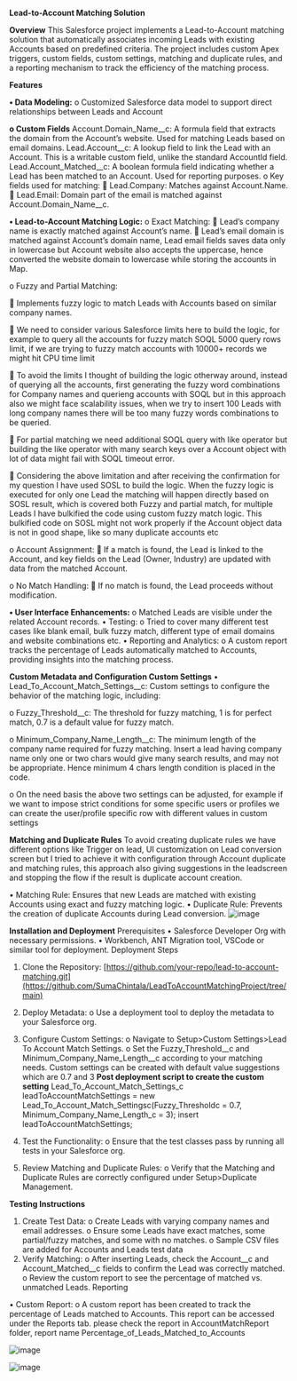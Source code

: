 **Lead-to-Account Matching Solution**

**Overview**
This Salesforce project implements a Lead-to-Account matching solution that automatically associates incoming Leads with existing Accounts based on predefined criteria. The project includes custom Apex triggers, custom fields, custom settings, matching and duplicate rules, and a reporting mechanism to track the efficiency of the matching process.

**Features**

**•	Data Modeling:**
o	Customized Salesforce data model to support direct relationships between Leads and Account

**o	Custom Fields**
Account.Domain_Name__c: A formula field that extracts the domain from the Account’s website. Used for matching Leads based on email domains.
Lead.Account__c: A lookup field to link the Lead with an Account. This is a writable custom field, unlike the standard AccountId field.
Lead.Account_Matched__c: A boolean formula field indicating whether a Lead has been matched to an Account. Used for reporting purposes.
o	Key fields used for matching:
	Lead.Company: Matches against Account.Name.
	Lead.Email: Domain part of the email is matched against Account.Domain_Name__c.


**•	Lead-to-Account Matching Logic:**
o	Exact Matching:
	Lead’s company name is exactly matched against Account’s name.
	Lead’s email domain is matched against Account’s domain name, Lead email fields saves data only in lowercase but Account website also accepts the uppercase, hence converted the website domain to lowercase while storing the accounts in Map.

o	Fuzzy and Partial Matching:

	Implements fuzzy logic to match Leads with Accounts based on similar company names.

	We need to consider various Salesforce limits here to build the logic, for example to query all the accounts for fuzzy match SOQL 5000 query rows limit, if we are trying to fuzzy match accounts with 10000+ records we might hit CPU time limit 

	To avoid the limits I thought of building the logic otherway around, instead of querying all the accounts, first generating the fuzzy word combinations for Company names and querieng accounts with SOQL but in this approach also we might face scalability issues, when we try to insert 100 Leads with long company names there will be too many fuzzy words combinations to be queried.

	For partial matching we need additional SOQL query with like operator but building the like operator with many search keys over a Account object with lot of data might fail with SOQL timeout error. 

	Considering the above limitation and after receiving the confirmation for my question I have used SOSL to build the logic. When the fuzzy logic is executed for only one Lead the matching will happen directly based on SOSL result, which is covered both Fuzzy and partial match, for multiple Leads I have bulkified the code using custom fuzzy match logic. This bulkified code on SOSL might not work properly if the Account object data is not in good shape, like so many duplicate accounts etc


o	Account Assignment:
	If a match is found, the Lead is linked to the Account, and key fields on the Lead (Owner, Industry) are updated with data from the matched Account.

o	No Match Handling:
	If no match is found, the Lead proceeds without modification.

**•	User Interface Enhancements:**
o	Matched Leads are visible under the related Account records.
•	Testing:
o	Tried to cover many different test cases like blank email, bulk fuzzy match, different type of email domains and website combinations etc. 
•	Reporting and Analytics:
o	A custom report tracks the percentage of Leads automatically matched to Accounts, providing insights into the matching process.

**Custom Metadata and Configuration
Custom Settings**
•	Lead_To_Account_Match_Settings__c: Custom settings to configure the behavior of the matching logic, including:

o	Fuzzy_Threshold__c: The threshold for fuzzy matching, 1 is for perfect match, 0.7 is a default value for fuzzy match.

o	Minimum_Company_Name_Length__c: The minimum length of the company name required for fuzzy matching. Insert a lead having company name only one or two chars would give many search results, and may not be appropriate. Hence minimum 4 chars length condition is placed in the code.

o	On the need basis the above two settings can be adjusted, for example if we want to impose strict conditions for some specific users or profiles we can create the user/profile specific row with different values in custom settings

**Matching and Duplicate Rules**
To avoid creating duplicate rules we have different options like Trigger on lead, UI customization on Lead conversion screen but I tried to achieve it with configuration through Account duplicate and matching rules, this approach also giving suggestions in the leadscreen and stopping the flow if the result is duplicate account creation. 

•	Matching Rule: Ensures that new Leads are matched with existing Accounts using exact and fuzzy matching logic.
•	Duplicate Rule: Prevents the creation of duplicate Accounts during Lead conversion.
![image](https://github.com/user-attachments/assets/b1b41f76-5bf3-4d57-9858-a04edb1f4266)


**Installation and Deployment**
Prerequisites
•	Salesforce Developer Org with necessary permissions.
•	Workbench, ANT Migration tool, VSCode or similar tool for deployment.
Deployment Steps
1.	Clone the Repository:
[https://github.com/your-repo/lead-to-account-matching.git](https://github.com/SumaChintala/LeadToAccountMatchingProject/tree/main)
2.	Deploy Metadata:
o	Use a deployment tool to deploy the metadata to your Salesforce org.

4.	Configure Custom Settings:
o	Navigate to Setup>Custom Settings>Lead To Account Match Settings.
o	Set the Fuzzy_Threshold__c and Minimum_Company_Name_Length__c according to your matching needs. Custom settings can be created with default value suggestions which are 0.7 and 3
**Post deployment script to create the custom setting** 
 Lead_To_Account_Match_Settings_c leadToAccountMatchSettings = new Lead_To_Account_Match_Settingsc(Fuzzy_Thresholdc = 0.7, Minimum_Company_Name_Length_c = 3);
        insert leadToAccountMatchSettings;

6.	Test the Functionality:
o	Ensure that the test classes pass by running all tests in your Salesforce org.

8.	Review Matching and Duplicate Rules:
o	Verify that the Matching and Duplicate Rules are correctly configured under Setup>Duplicate Management.

**Testing Instructions**
1.	Create Test Data:
o	Create Leads with varying company names and email addresses.
o	Ensure some Leads have exact matches, some partial/fuzzy matches, and some with no matches.
o	Sample CSV files are added for Accounts and Leads test data
2.	Verify Matching:
o	After inserting Leads, check the Account__c and Account_Matched__c fields to confirm the Lead was correctly matched.
o	Review the custom report to see the percentage of matched vs. unmatched Leads.
Reporting

•	Custom Report:
o	A custom report has been created to track the percentage of Leads matched to Accounts. This report can be accessed under the Reports tab.
please check the report in AccountMatchReport folder, report name Percentage_of_Leads_Matched_to_Accounts

![image](https://github.com/user-attachments/assets/13845463-9f75-4d02-9bae-3c5967f0b9a1)

![image](https://github.com/user-attachments/assets/6bb15168-00bb-4f28-aa16-2578a3687afe)


